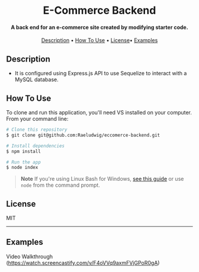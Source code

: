 <h1 align="center">
  <br>
E-Commerce Backend
  <br>
</h1>

<h4 align="center">A back end for an e-commerce site created by modifying starter code.</h4>


<p align="center">
  <a href="#description">Description</a> •
  <a href="#how-to-use">How To Use</a> •
  <a href="#license">License</a>•
  <a href="#examples">Examples</a>
</p>




## Description

* It is configured using Express.js API to use Sequelize to interact with a MySQL database.

## How To Use

To clone and run this application, you'll need VS installed on your computer. From your command line:

```bash
# Clone this repository
$ git clone git@github.com:Raeludwig/eccomerce-backend.git

# Install dependencies
$ npm install

# Run the app
$ node index
```

> **Note**
> If you're using Linux Bash for Windows, [see this guide](https://www.howtogeek.com/261575/how-to-run-graphical-linux-desktop-applications-from-windows-10s-bash-shell/) or use `node` from the command prompt.

## License

MIT

---
## Examples
Video Walkthrough (https://watch.screencastify.com/v/F4oVVq9axmFVjGPoR0gA)

